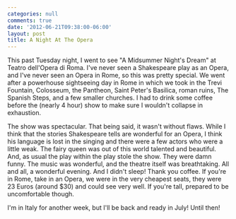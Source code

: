```yaml
---
categories: null
comments: true
date: '2012-06-21T09:38:00-06:00'
layout: post
title: A Night At The Opera
---
```


This past Tuesday night, I went to see "A Midsummer Night's Dream" at Teatro dell'Opera di Roma. I've never seen a Shakespeare play as an Opera, and I've never seen an Opera in Rome, so this was pretty special. We went after a powerhouse sightseeing day in Rome in which we took in the Trevi Fountain, Colosseum, the Pantheon, Saint Peter's Basilica, roman ruins, The Spanish Steps, and a few smaller churches. I had to drink some coffee before the (nearly 4 hour) show to make sure I wouldn't collapse in exhaustion. 

The show was spectacular. That being said, it wasn't without flaws. While I think that the stories Shakespeare tells are wonderful for an Opera, I think his language is lost in the singing and there were a few actors who were a little weak. The fairy queen was out of this world talented and beautiful. And, as usual the play within the play stole the show. They were damn funny. The music was wonderful, and the theatre itself was breathtaking. All and all, a wonderful evening. And I didn't sleep! Thank you coffee. If you're in Rome, take in an Opera, we were in the very cheapest seats, they were 23 Euros (around $30) and could see very well. If you're tall, prepared to be uncomfortable though.

I'm in Italy for another week, but I'll be back and ready in July! Until then!